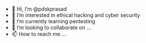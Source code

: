 - 👋 Hi, I’m @pdskprasad
- 👀 I’m interested in ethical hacking and cyber security
- 🌱 I’m currently learning pentesting 
- 💞️ I’m looking to collaborate on ...
- 📫 How to reach me ...

<!---
pdskprasad/pdskprasad is a ✨ special ✨ repository because its `README.md` (this file) appears on your GitHub profile.
You can click the Preview link to take a look at your changes.
--->
